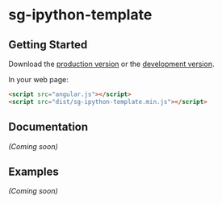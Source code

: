 # sg-ipython-template



## Getting Started

Download the [production version][min] or the [development version][max].

[min]: https://raw.github.com/stanleygu/jquery-sg-ipython-template/master/dist/angular-sg-ipython-template.min.js
[max]: https://raw.github.com/stanleygu/jquery-sg-ipython-template/master/dist/angular-sg-ipython-template.js

In your web page:

```html
<script src="angular.js"></script>
<script src="dist/sg-ipython-template.min.js"></script>
```

## Documentation
_(Coming soon)_

## Examples
_(Coming soon)_

